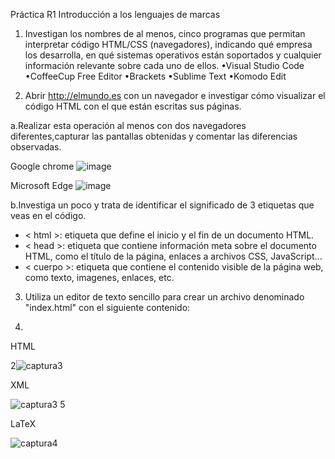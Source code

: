 Práctica R1 
Introducción a los lenguajes de marcas
1.	Investigan los nombres de al menos, cinco programas que permitan interpretar código HTML/CSS (navegadores), indicando qué empresa los desarrolla, en qué sistemas operativos están soportados y cualquier información relevante sobre cada uno de ellos.
•Visual Studio Code
•CoffeeCup Free Editor
•Brackets
•Sublime Text
•Komodo Edit

2. Abrir http://elmundo.es con un navegador e investigar cómo visualizar el código HTML con el que están escritas sus páginas.

a.Realizar esta operación al menos con dos navegadores diferentes,capturar las pantallas obtenidas y comentar las diferencias observadas.

Google chrome
![image](https://github.com/DW1A/PatriciaMaisincho/assets/145560659/9c443931-e9a6-458f-a53a-ccc28bc2a2dd)

Microsoft Edge
![image](https://github.com/DW1A/PatriciaMaisincho/assets/145560659/9612bf7e-b6c2-477f-ae9e-2f67d3642118)

b.Investiga un poco y trata de identificar el significado de 3 etiquetas que veas en el código.
- < html >: etiqueta que define el inicio y el fin de un documento HTML.
- < head >: etiqueta que contiene información meta sobre el documento HTML, como el título de la página, enlaces a archivos CSS, JavaScript...
- < cuerpo >: etiqueta que contiene el contenido visible de la página web, como texto, imagenes, enlaces, etc.

3. Utiliza un editor de texto sencillo para crear un archivo denominado "index.html" con el siguiente contenido:

4.	 

HTML

2![captura3](https://github.com/DW1A/jorgedominguez/assets/145561025/b8fc2159-cf2d-45dd-8a4b-065ed9226797)


XML

![captura3 5](https://github.com/DW1A/jorgedominguez/assets/145561025/666098ff-5c19-42ac-a171-36753ef74481)


LaTeX


![captura4](https://github.com/DW1A/jorgedominguez/assets/145561025/f5cc09e4-1b2a-4ebc-8c5f-c76b8702ad0b)

